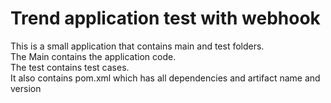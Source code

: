 # Trend application test with webhook

This is a small application that contains main and test folders.  
The Main contains the application code.  
The test contains test cases.  
It also contains pom.xml which has all dependencies and artifact name and version

